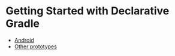 # Getting Started with Declarative Gradle

- [Android](../android/README.md)
- [Other prototypes](../../early-prototypes/README.md)
